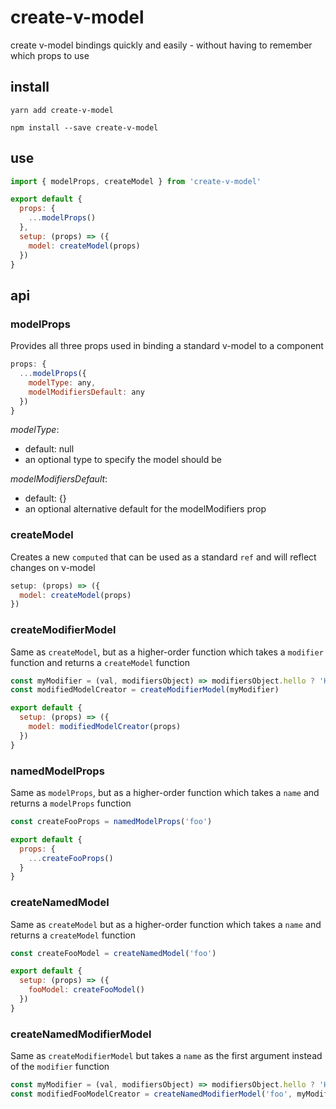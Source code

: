 # create-v-model

create v-model bindings quickly and easily - without having to remember which props to use

## install

```console
yarn add create-v-model
```

```console
npm install --save create-v-model
```

## use

```js
import { modelProps, createModel } from 'create-v-model'

export default {
  props: {
    ...modelProps()
  },
  setup: (props) => ({
    model: createModel(props)
  })
}
```

## api

### modelProps

Provides all three props used in binding a standard v-model to a component

```js
props: {
  ...modelProps({
    modelType: any,
    modelModifiersDefault: any
  })
}
```

*modelType*:
  - default: null
  - an optional type to specify the model should be

*modelModifiersDefault*:
  - default: {}
  - an optional alternative default for the modelModifiers prop

### createModel

Creates a new `computed` that can be used as a standard `ref` and will reflect changes on v-model

```js
setup: (props) => ({
  model: createModel(props)
})
```

### createModifierModel

Same as `createModel`, but as a higher-order function which takes a `modifier` function and returns a `createModel` function

```js
const myModifier = (val, modifiersObject) => modifiersObject.hello ? 'Hi ' + val : val
const modifiedModelCreator = createModifierModel(myModifier)

export default {
  setup: (props) => ({
    model: modifiedModelCreator(props)
  })
}
```

### namedModelProps

Same as `modelProps`, but as a higher-order function which takes a `name` and returns a `modelProps` function

```js
const createFooProps = namedModelProps('foo')

export default {
  props: {
    ...createFooProps()
  }
}
```

### createNamedModel

Same as `createModel` but as a higher-order function which takes a `name` and returns a `createModel` function

```js
const createFooModel = createNamedModel('foo')

export default {
  setup: (props) => ({
    fooModel: createFooModel()
  })
}
```

### createNamedModifierModel

Same as `createModifierModel` but takes a `name` as the first argument instead of the `modifier` function

```js
const myModifier = (val, modifiersObject) => modifiersObject.hello ? 'Hi ' + val : val
const modifiedFooModelCreator = createNamedModifierModel('foo', myModifier)
```
